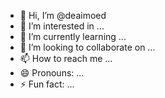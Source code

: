 - 👋 Hi, I’m @deaimoed
- 👀 I’m interested in ...
- 🌱 I’m currently learning ...
- 💞️ I’m looking to collaborate on ...
- 📫 How to reach me ...
- 😄 Pronouns: ...
- ⚡ Fun fact: ...

<!---
deaimoed/deaimoed is a ✨ special ✨ repository because its `README.md` (this file) appears on your GitHub profile.
You can click the Preview link to take a look at your changes.
--->
